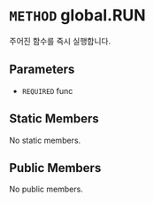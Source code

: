 # `METHOD` global.RUN
주어진 함수를 즉시 실행합니다.

## Parameters
* `REQUIRED` func 

## Static Members
No static members.

## Public Members
No public members.
